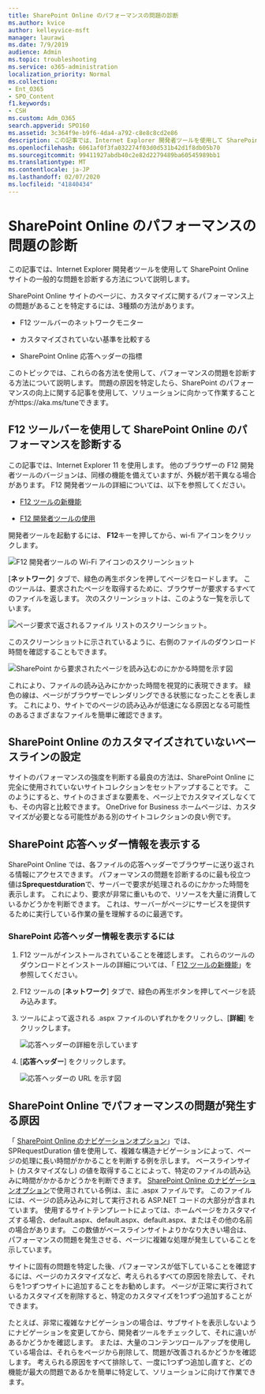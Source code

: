 ```yaml
---
title: SharePoint Online のパフォーマンスの問題の診断
ms.author: kvice
author: kelleyvice-msft
manager: laurawi
ms.date: 7/9/2019
audience: Admin
ms.topic: troubleshooting
ms.service: o365-administration
localization_priority: Normal
ms.collection:
- Ent_O365
- SPO_Content
f1.keywords:
- CSH
ms.custom: Adm_O365
search.appverid: SPO160
ms.assetid: 3c364f9e-b9f6-4da4-a792-c8e8c8cd2e86
description: この記事では、Internet Explorer 開発者ツールを使用して SharePoint Online サイトの一般的な問題を診断する方法について説明します。
ms.openlocfilehash: 6061af0f3fa032274f03d0d531b42d1f8db05b70
ms.sourcegitcommit: 99411927abdb40c2e82d2279489ba60545989bb1
ms.translationtype: MT
ms.contentlocale: ja-JP
ms.lasthandoff: 02/07/2020
ms.locfileid: "41840434"
---
```

# <a name="diagnosing-performance-issues-with-sharepoint-online"></a>SharePoint Online のパフォーマンスの問題の診断

この記事では、Internet Explorer 開発者ツールを使用して SharePoint Online サイトの一般的な問題を診断する方法について説明します。
  
SharePoint Online サイトのページに、カスタマイズに関するパフォーマンス上の問題があることを特定するには、3種類の方法があります。
  
- F12 ツールバーのネットワークモニター

- カスタマイズされていない基準を比較する

- SharePoint Online 応答ヘッダーの指標

このトピックでは、これらの各方法を使用して、パフォーマンスの問題を診断する方法について説明します。 問題の原因を特定したら、SharePoint のパフォーマンスの向上に関する記事を使用して、ソリューションに向かって作業することがhttps://aka.ms/tuneできます。
  
## <a name="using-the-f12-tool-bar-to-diagnose-performance-in-sharepoint-online"></a>F12 ツールバーを使用して SharePoint Online のパフォーマンスを診断する
<a name="F12ToolInfo"> </a>

この記事では、Internet Explorer 11 を使用します。 他のブラウザーの F12 開発者ツールのバージョンは、同様の機能を備えていますが、外観が若干異なる場合があります。 F12 開発者ツールの詳細については、以下を参照してください。
  
- [F12 ツールの新機能](https://go.microsoft.com/fwlink/p/?LinkId=522545)

- [F12 開発者ツールの使用](https://go.microsoft.com/fwlink/p/?LinkId=522546)

開発者ツールを起動するには、 **F12**キーを押してから、wi-fi アイコンをクリックします。
  
![F12 開発者ツールの Wi-Fi アイコンのスクリーンショット](media/27acacbb-5688-459a-aa2f-5c8c5f17b76e.png)
  
[**ネットワーク**] タブで、緑色の再生ボタンを押してページをロードします。 このツールは、要求されたページを取得するために、ブラウザーが要求するすべてのファイルを返します。 次のスクリーンショットは、このような一覧を示しています。
  
![ページ要求で返されるファイル リストのスクリーンショット。](media/247a9422-76da-4b0c-bed3-ce77b05e4560.png)
  
このスクリーンショットに示されているように、右側のファイルのダウンロード時間を確認することもできます。
  
![SharePoint から要求されたページを読み込むのにかかる時間を示す図](media/d71ad1fa-9018-4fae-82eb-c1838e7db0ff.png)
  
これにより、ファイルの読み込みにかかった時間を視覚的に表現できます。 緑色の線は、ページがブラウザーでレンダリングできる状態になったことを表します。 これにより、サイトでのページの読み込みが低速になる原因となる可能性のあるさまざまなファイルを簡単に確認できます。
  
## <a name="setting-up-a-non-customized-baseline-for-sharepoint-online"></a>SharePoint Online のカスタマイズされていないベースラインの設定
<a name="F12ToolInfo"> </a>

サイトのパフォーマンスの強度を判断する最良の方法は、SharePoint Online に完全に使用されていないサイトコレクションをセットアップすることです。 このようにすると、サイトのさまざまな要素を、ページ上でカスタマイズしなくても、その内容と比較できます。 OneDrive for Business ホームページは、カスタマイズが必要となる可能性がある別のサイトコレクションの良い例です。
  
## <a name="viewing-sharepoint-response-header-information"></a>SharePoint 応答ヘッダー情報を表示する
<a name="F12ToolInfo"> </a>

SharePoint Online では、各ファイルの応答ヘッダーでブラウザーに送り返される情報にアクセスできます。 パフォーマンスの問題を診断するのに最も役立つ値は**Sprequestduration**で、サーバーで要求が処理されるのにかかった時間を表示します。 これにより、要求が非常に重いもので、リソースを大量に消費しているかどうかを判断できます。 これは、サーバーがページにサービスを提供するために実行している作業の量を理解するのに最適です。

### <a name="to-view-sharepoint-response-header-information"></a>SharePoint 応答ヘッダー情報を表示するには
  
1. F12 ツールがインストールされていることを確認します。 これらのツールのダウンロードとインストールの詳細については、「 [F12 ツールの新機能](https://go.microsoft.com/fwlink/p/?LinkId=522545)」を参照してください。

2. F12 ツールの [**ネットワーク**] タブで、緑色の再生ボタンを押してページを読み込みます。

3. ツールによって返される .aspx ファイルのいずれかをクリックし、[**詳細**] をクリックします。

    ![応答ヘッダーの詳細を示しています](media/1f8a044a-caf8-4613-be2b-7e064141ac8a.png)
  
4. [**応答ヘッダー**] をクリックします。

    ![応答ヘッダーの URL を示す図](media/efc7076e-447e-447e-882a-ae3aa721e2c3.png)
  
## <a name="whats-causing-performance-issues-in-sharepoint-online"></a>SharePoint Online でパフォーマンスの問題が発生する原因
<a name="F12ToolInfo"> </a>

「 [SharePoint Online のナビゲーションオプション](navigation-options-for-sharepoint-online.md)」では、SPRequestDuration 値を使用して、複雑な構造ナビゲーションによって、ページの処理に長い時間がかかることを判断する例を示します。 ベースラインサイト (カスタマイズなし) の値を取得することによって、特定のファイルの読み込みに時間がかかるかどうかを判断できます。 [SharePoint Online のナビゲーションオプション](navigation-options-for-sharepoint-online.md)で使用されている例は、主に .aspx ファイルです。 このファイルには、ページの読み込みに対して実行される ASP.NET コードの大部分が含まれています。 使用するサイトテンプレートによっては、ホームページをカスタマイズする場合、default.aspx、default.aspx、default.aspx、またはその他の名前の場合があります。 この数値がベースラインサイトよりかなり大きい場合は、パフォーマンスの問題を発生させる、ページに複雑な処理が発生していることを示しています。
  
サイトに固有の問題を特定した後、パフォーマンスが低下していることを確認するには、ページのカスタマイズなど、考えられるすべての原因を除去して、それらを1つずつサイトに追加することをお勧めします。 ページが正常に実行されているカスタマイズを削除すると、特定のカスタマイズを1つずつ追加することができます。
  
たとえば、非常に複雑なナビゲーションの場合は、サブサイトを表示しないようにナビゲーションを変更してから、開発者ツールをチェックして、それに違いがあるかどうかを確認します。 または、大量のコンテンツロールアップを使用している場合は、それらをページから削除して、問題が改善されるかどうかを確認します。 考えられる原因をすべて排除して、一度に1つずつ追加し直すと、どの機能が最大の問題であるかを簡単に特定して、ソリューションに向けて作業できます。
